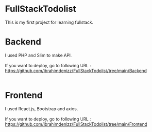 # FullStackTodolist

This is my first project for learning fullstack.

# Backend

I used PHP and Slim to make API.<br/><br/>
If you want to deploy, go to following URL : https://github.com/ibrahimdenizz/FullStackTodolist/tree/main/Backend<br/><br/>

# Frontend

I used React.js, Bootstrap and axios. <br/><br/>
If you want to deploy, go to following URL : https://github.com/ibrahimdenizz/FullStackTodolist/tree/main/Frontend
